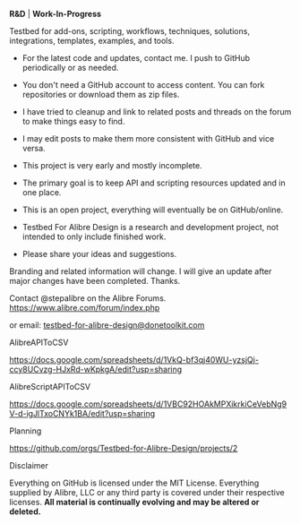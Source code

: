 **R&D** | **Work-In-Progress**

Testbed for add-ons, scripting, workflows, techniques, solutions, integrations, templates, examples, and tools.

- For the latest code and updates, contact me. I push to GitHub periodically or as needed.

- You don't need a GitHub account to access content. You can fork repositories or download them as zip files.

- I have tried to cleanup and link to related posts and threads on the forum to make things easy to find.

- I may edit posts to make them more consistent with GitHub and vice versa.

- This project is very early and mostly incomplete.

- The primary goal is to keep API and scripting resources updated and in one place.

- This is an open project, everything will eventually be on GitHub/online.

- Testbed For Alibre Design is a research and development project, not intended to only include finished work.

- Please share your ideas and suggestions.

Branding and related information will change. I will give an update after major changes have been completed. Thanks.

Contact @stepalibre on the Alibre Forums. https://www.alibre.com/forum/index.php 

or email: testbed-for-alibre-design@donetoolkit.com

AlibreAPIToCSV

https://docs.google.com/spreadsheets/d/1VkQ-bf3qj40WU-yzsjQj-ccy8UCvzg-HJxRd-wKpkgA/edit?usp=sharing

AlibreScriptAPIToCSV

https://docs.google.com/spreadsheets/d/1VBC92HOAkMPXikrkiCeVebNg9V-d-igJlTxoCNYk1BA/edit?usp=sharing

Planning

https://github.com/orgs/Testbed-for-Alibre-Design/projects/2















Disclaimer

Everything on GitHub is licensed under the MIT License. Everything supplied by Alibre, LLC or any third party is covered under their respective licenses.
**All material is continually evolving and may be altered or deleted.**
